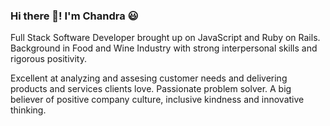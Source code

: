 ### Hi there 👋! I'm Chandra :smiley:
Full Stack Software Developer brought up on JavaScript and Ruby on Rails. Background in Food and Wine Industry with strong interpersonal skills and rigorous positivity.

Excellent at analyzing and assesing customer needs and delivering products and services clients love. Passionate problem solver. A big believer of positive company culture, inclusive kindness and innovative thinking.

<!--
**iamme24cl/iamme24cl** is a ✨ _special_ ✨ repository because its `README.md` (this file) appears on your GitHub profile.

Here are some ideas to get you started:

- 🔭 I’m currently working on ...
- 🌱 I’m currently learning ...
- 👯 I’m looking to collaborate on ...
- 🤔 I’m looking for help with ...
- 💬 Ask me about ...
- 📫 How to reach me: ...
- 😄 Pronouns: ...
- ⚡ Fun fact: ...
-->
